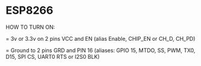 # ESP8266

HOW TO TURN ON:

= 3v or 3.3v on 2 pins VCC and EN (alias Enable, CHIP_EN or CH_D, CH_PD)

= Ground to 2 pins GRD and PIN 16 (aliases: GPIO 15, MTDO, SS, PWM, TX0, D15, SPI CS, UART0 RTS or I2S0 BLK)
